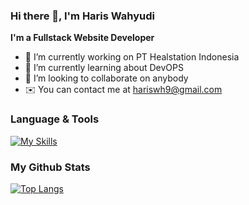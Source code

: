### Hi there 👋, I'm Haris Wahyudi

**I'm a Fullstack Website Developer**

- 🔭 I’m currently working on PT Healstation Indonesia
- 🌱 I’m currently learning about DevOPS
- 👯 I’m looking to collaborate on anybody
- ✉️ You can contact me at hariswh9@gmail.com


### Language & Tools
[![My Skills](https://skillicons.dev/icons?i=vscode,js,react,nextjs,expressjs,nodejs,css,tailwind,bootstrap,php,laravel,mysql,git,github,gitlab,stackoverflow,aws)](https://www.linkedin.com/in/harisw/details/skills/)

### My Github Stats

[![Top Langs](https://github-readme-stats.vercel.app/api/top-langs/?username=HariisV&layout=compact&theme=tokyonight)](https://github.com/oriegenbi27/github-readme-stats)

<!---
![orie's GitHub stats](https://github-readme-stats.vercel.app/api?username=HariisV&show_icons=true&theme=tokyonight)
-->
